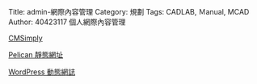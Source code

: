 Title: admin-網際內容管理
Category: 規劃
Tags: CADLAB, Ｍanual, MCAD
Author: 40423117
個人網際內容管理

<!-- PELICAN_END_SUMMARY -->

<a href="http://cms-nfuhouses.rhcloud.com/get_page?heading=head+1">CMSimply</a>

<a href="http://40423117.github.io/blog/post/index.html">Pelican 靜態網址</a>

<a href="http://wp-mde40423117.rhcloud.com">WordPress 動態網誌</a>
